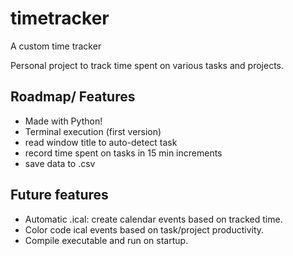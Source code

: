 # timetracker

A custom time tracker

Personal project to track time spent on various tasks and projects.

## Roadmap/ Features

- Made with Python!
- Terminal execution (first version)
- read window title to auto-detect task
- record time spent on tasks in 15 min increments
- save data to .csv

## Future features

- Automatic .ical: create calendar events based on tracked time.
- Color code ical events based on task/project productivity.
- Compile executable and run on startup.
